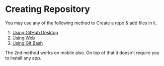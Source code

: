 # Creating Repository

You may use any of the following method to Create a repo & add files in it.

1.  [Using GitHub Desktop](/Creating%20Repo/Using%20GitHub%20Desktop.md)
2.  [Using Web](Creating%20Repo/Using%20Website%20(works%20on%20mobile%20also).md)
3.  [Using Git Bash](/Creating%20Repo/Using%20Git%20Bash.md)

The 2nd method works on mobile also. On top of that it doesn't require you to install any app.
